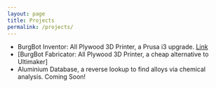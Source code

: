 ```yaml
---
layout: page 
title: Projects
permalink: /projects/
---
```


* BurgBot Inventor: All Plywood 3D Printer, a Prusa i3 upgrade. [Link](/_posts/2016-10-31-all-plywood-prusa-i3-3d-printer-burgbot.md)
* [BurgBot Fabricator: All Plywood 3D Printer, a cheap alternative to Ultimaker]
* Aluminium Database, a reverse lookup to find alloys via chemical analysis. Coming Soon!
